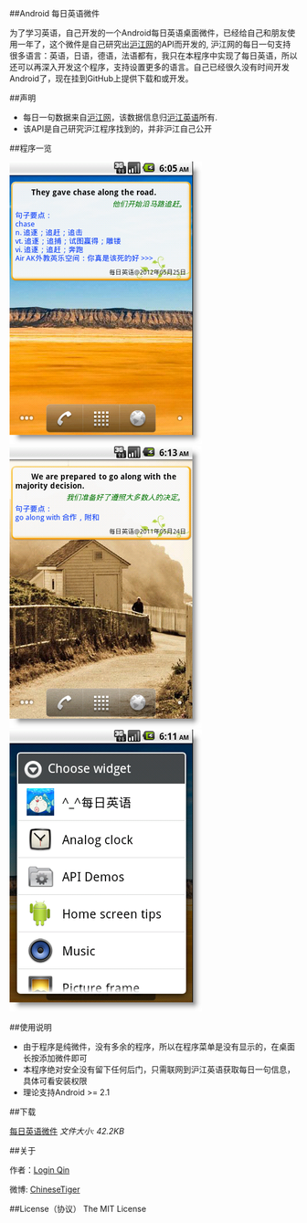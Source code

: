 ##Android 每日英语微件
  
   为了学习英语，自己开发的一个Android每日英语桌面微件，已经给自己和朋友使用一年了，这个微件是自己研究出[沪江网](http://www.hjenglish.com/)的API而开发的, 沪江网的每日一句支持很多语言：英语，日语，德语，法语都有，我只在本程序中实现了每日英语，所以还可以再深入开发这个程序，支持设置更多的语言。自己已经很久没有时间开发Android了，现在挂到GitHub上提供下载和或开发。

##声明
    
   - 每日一句数据来自[沪江网](http://www.hjenglish.com/)，该数据信息归[沪江英语](http://www.hjenglish.com/)所有.
   - 该API是自己研究沪江程序找到的，并非沪江自己公开

##程序一览

<img src="https://github.com/LoginQin/DailySentenceWidget/raw/publish/assets/screenshot0.png" />
<img src="https://github.com/LoginQin/DailySentenceWidget/raw/publish/assets/screenshot1.png" />
<img src="https://github.com/LoginQin/DailySentenceWidget/raw/publish/assets/screenshot2.png" />

##使用说明
  
   - 由于程序是纯微件，没有多余的程序，所以在程序菜单是没有显示的，在桌面长按添加微件即可
   - 本程序绝对安全没有留下任何后门，只需联网到沪江英语获取每日一句信息，具体可看安装权限
   - 理论支持Android >= 2.1

##下载

   [每日英语微件](https://github.com/LoginQin/DailySentenceWidget/raw/publish/assets/DailySentenceWidget.apk) 
    *文件大小: 42.2KB*

##关于
   
   作者：[Login Qin](https://GitHub.com/LoginQin)   

   微博: [ChineseTiger](http://weibo.com/ChineseTiger)

##License（协议）
The MIT License
